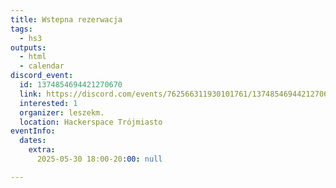 ```yaml
---
title: Wstepna rezerwacja
tags:
  - hs3
outputs:
  - html
  - calendar
discord_event:
  id: 1374854694421270670
  link: https://discord.com/events/762566311930101761/1374854694421270670
  interested: 1
  organizer: leszekm.
  location: Hackerspace Trójmiasto
eventInfo:
  dates:
    extra:
      2025-05-30 18:00-20:00: null

---
```




